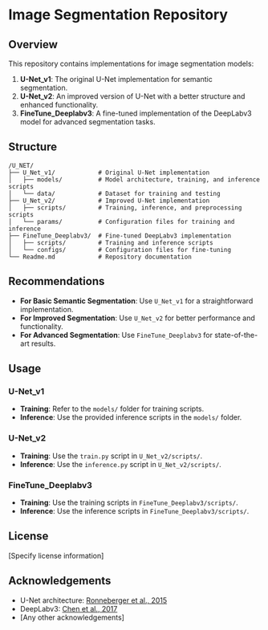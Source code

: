 # Image Segmentation Repository

## Overview

This repository contains implementations for image segmentation models:

1. **U-Net_v1**: The original U-Net implementation for semantic segmentation.
2. **U-Net_v2**: An improved version of U-Net with a better structure and enhanced functionality.
3. **FineTune_Deeplabv3**: A fine-tuned implementation of the DeepLabv3 model for advanced segmentation tasks.

## Structure

```
/U_NET/
├── U_Net_v1/            # Original U-Net implementation
│   ├── models/          # Model architecture, training, and inference scripts
│   └── data/            # Dataset for training and testing
├── U_Net_v2/            # Improved U-Net implementation
│   ├── scripts/         # Training, inference, and preprocessing scripts
│   └── params/          # Configuration files for training and inference
├── FineTune_Deeplabv3/  # Fine-tuned DeepLabv3 implementation
│   ├── scripts/         # Training and inference scripts
│   └── configs/         # Configuration files for fine-tuning
└── Readme.md            # Repository documentation
```

## Recommendations

- **For Basic Semantic Segmentation**: Use `U_Net_v1` for a straightforward implementation.
- **For Improved Segmentation**: Use `U_Net_v2` for better performance and functionality.
- **For Advanced Segmentation**: Use `FineTune_Deeplabv3` for state-of-the-art results.

## Usage

### U-Net_v1

- **Training**: Refer to the `models/` folder for training scripts.
- **Inference**: Use the provided inference scripts in the `models/` folder.

### U-Net_v2

- **Training**: Use the `train.py` script in `U_Net_v2/scripts/`.
- **Inference**: Use the `inference.py` script in `U_Net_v2/scripts/`.

### FineTune_Deeplabv3

- **Training**: Use the training scripts in `FineTune_Deeplabv3/scripts/`.
- **Inference**: Use the inference scripts in `FineTune_Deeplabv3/scripts/`.

## License

[Specify license information]

## Acknowledgements

- U-Net architecture: [Ronneberger et al., 2015](https://arxiv.org/abs/1505.04597)
- DeepLabv3: [Chen et al., 2017](https://arxiv.org/abs/1706.05587)
- [Any other acknowledgements]
